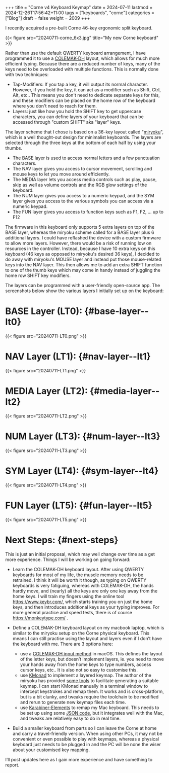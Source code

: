 +++
title = "Corne v4 Keyboard Keymap"
date = 2024-07-11
lastmod = 2024-12-26T17:56:42+11:00
tags = ["keyboards", "corne"]
categories = ["Blog"]
draft = false
weight = 2009
+++

I recently acquired a pre-built Corne 46-key ergonomic split keyboard.

{{< figure src="20240711-corne_6x3.jpg" title="My new Corne keyboard" >}}

<!--more-->

Rather than use the default QWERTY keyboard arrangement, I have programmed it to use a [COLEMAK-DH](https://colemakmods.github.io/mod-dh/) layout, which allows for much more efficient typing. Because there are a reduced number of keys, many of the keys need to be overloaded with multiple functions. This is normally done with two techniques:

-   Tap-Modifiers: If you tap a key, it will output its normal character. However, if you hold the key, it can act as a modifier such as Shift, Ctrl, Alt, etc.. This means you don't need to dedicate separate keys for this, and these modifiers can be placed on the home row of the keyboard where you don't need to reach for them.
-   Layers: just like how you hold the SHIFT key to get uppercase characters, you can define layers of your keyboard that can be accessed through "custom SHIFT" aka "layer" keys.

The layer scheme that I chose is based on a 36-key layout called "[miryoku](https://github.com/manna-harbour/miryoku)", which is a well thought-out design for minimalist keyboards. The layers are selected through the three keys at the bottom of each half by using your thumbs.

-   The BASE layer is used to access normal letters and a few punctuation characters.
-   The NAV layer gives you access to cursor movement, scrolling and mouse keys to let you move around efficiently.
-   The MEDIA layer lets you access media controls such as play, pause, skip as well as volume controls and the RGB glow settings of the keyboard.
-   The NUM layer gives you access to a numeric keypad, and the SYM layer gives you access to the various symbols you can access via a numeric keypad.
-   The FUN layer gives you access to function keys such as F1, F2, ... up to F12

The firmware in this keyboard only supports 5 extra layers on top of the BASE layer, whereas the miryoku scheme called for a BASE layer plus 6 additional layers. I could have reflashed the device with a custom firmware to allow more layers. However, there would be a risk of running low on resources in the controller. Instead, because I have 10 extra keys on this keyboard (46 keys as opposed to miryoku's desired 36 keys), I decided to do away with miryoku's MOUSE layer and instead put those mouse-related keys into the NAV layer. This then allows me to add an extra SHIFT function to one of the thumb keys which may come in handy instead of juggling the home row SHIFT key modifiers.

The layers can be programmed with a user-friendly open-source app. The screenshots below show the various layers I initially set up on the keyboard:


# BASE Layer (LT0): {#base-layer--lt0}

{{< figure src="20240711-LT0.png" >}}


# NAV Layer (LT1): {#nav-layer--lt1}

{{< figure src="20240711-LT1.png" >}}


# MEDIA Layer (LT2): {#media-layer--lt2}

{{< figure src="20240711-LT2.png" >}}


# NUM Layer (LT3): {#num-layer--lt3}

{{< figure src="20240711-LT3.png" >}}


# SYM Layer (LT4): {#sym-layer--lt4}

{{< figure src="20240711-LT4.png" >}}


# FUN Layer (LT5): {#fun-layer--lt5}

{{< figure src="20240711-LT5.png" >}}


# Next Steps: {#next-steps}

This is just an initial proposal, which may well change over time as a get more experience. Things I will be working on going forward:

-   Learn the COLEMAK-DH keyboard layout. After using QWERTY keyboards for most of my life, the muscle memory needs to be retrained. I think it will be worth it though, as typing on QWERTY keyboards is very fatiguing, whereas with COLEMAK-DH, the hands hardly move, and (nearly) all the keys are only one key away from the home keys. I will train my fingers using the online tool <https://www.keybr.com/>, which starts training you on just the home keys, and then introduces additional keys as your typing improves. For more general practice and speed tests, there is of course <https://monkeytype.com/> .
-   Define a COLEMAK-DH keyboard layout on my macbook laptop, which is similar to the miryoku setup on the Corne physical keyboard. This means I can still practise using the layout and layers even if I don’t have the keyboard with me. There are 3 options here:
    -   use a [COLEMAK-DH input method](https://github.com/ColemakMods/mod-dh) in macOS. This defines the layout of the letter keys, but doesn’t implement layers, ie. you need to move your hands away from the home keys to type numbers, access cursor keys, etc.. It is also not so easy to customise this.
    -   use [KMonad](https://github.com/kmonad/kmonad) to implement a layered keymap. The author of the miryoku has provided [some tools](https://github.com/manna-harbour/miryoku_kmonad) to facilitate generating a suitable keymap. I can start KMonad manually in a terminal window to intercept keystrokes and remap them. It works and is cross-platform, but is a bit clunky, and tweaks require the toolchain to be modified and rerun to generate new keymap files each time.
    -   use [Karabiner-Elements](https://karabiner-elements.pqrs.org/) to remap my Mac keyboard. This needs to be set up using some [JSON code](https://karabiner-elements.pqrs.org/docs/json/), but it integrates well with the Mac, and tweaks are relatively easy to do in real time.

-   Build a smaller keyboard from parts so I can leave the Corne at home and carry a travel-friendly version. When using other PCs, it may not be convenient or even possible to play with keymaps, whereas a physical keyboard just needs to be plugged in and the PC will be none the wiser about your customised key mapping.

I’ll post updates here as I gain more experience and have something to report.
